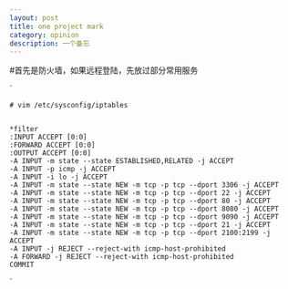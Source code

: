 ```yaml
---
layout: post
title: one project mark
category: opinion
description: 一个备忘
---
```


#首先是防火墙，如果远程登陆，先放过部分常用服务

`

    # vim /etc/sysconfig/iptables


    *filter
    :INPUT ACCEPT [0:0]
    :FORWARD ACCEPT [0:0]
    :OUTPUT ACCEPT [0:0]
    -A INPUT -m state --state ESTABLISHED,RELATED -j ACCEPT
    -A INPUT -p icmp -j ACCEPT
    -A INPUT -i lo -j ACCEPT
    -A INPUT -m state --state NEW -m tcp -p tcp --dport 3306 -j ACCEPT
    -A INPUT -m state --state NEW -m tcp -p tcp --dport 22 -j ACCEPT
    -A INPUT -m state --state NEW -m tcp -p tcp --dport 80 -j ACCEPT
    -A INPUT -m state --state NEW -m tcp -p tcp --dport 8080 -j ACCEPT
    -A INPUT -m state --state NEW -m tcp -p tcp --dport 9090 -j ACCEPT
    -A INPUT -m state --state NEW -m tcp -p tcp --dport 21 -j ACCEPT
    -A INPUT -m state --state NEW -m tcp -p tcp --dport 2100:2199 -j ACCEPT
    -A INPUT -j REJECT --reject-with icmp-host-prohibited
    -A FORWARD -j REJECT --reject-with icmp-host-prohibited
    COMMIT


`

